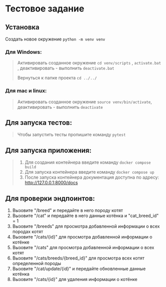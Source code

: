 # Тестовое задание

## Установка
Создать новое окружение `python -m venv venv`

### Для Windows:
>Активировать созданное окружение `cd venv/scripts` , `activate.bat` , деактивировать - выполнить `deactivate.bat`
>
>Вернуться к папке проекта `cd ../../`
### Для mac и linux:
>Активировать созданное окружение `source venv/bin/activate`, деактивировать - выполнить `deactivate`

## Для запуска тестов:
>Чтобы запустить тесты пропишите команду `pytest`
 

## Для запуска приложения:
>1. Для создания контейнера введите команду ``docker compose build``
>2. Для запуска контейнера введите команду ``docker compose up``
>3. После запуска контейнера документация доступна по адресу: http://127.0.0.1:8000/docs


## Для проверки эндпоинтов:
1. Вызовите "/breed" и передайте в него породу котят
2. Вызовите "/cat" и передайте в него данные котёнка и "cat_breed_id" = 1
3. Вызовите "/breeds" для просмотра добавленной информации о всех породах котят
4. Вызовите "/cats/{id}" для просмотра добавленной информации о котёнке
5. Вызовите "/cats" для просмотра добавленной информации о всех котят
6. Вызовите "/cats/breeds/{breed_id}" для просмотра всех котят определенной породы
7. Вызовите "/cat/update/{id}" и передайте обновленные данные котёнка
8. Вызовите "/cats/{id}" для удаления информации о котёнке